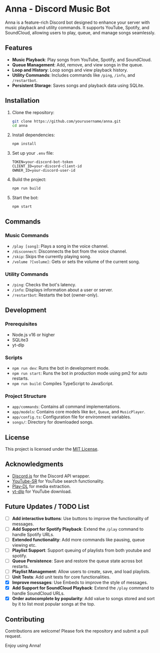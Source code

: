 # Anna - Discord Music Bot

Anna is a feature-rich Discord bot designed to enhance your server with music playback and utility commands. It supports YouTube, Spotify, and SoundCloud, allowing users to play, queue, and manage songs seamlessly.

## Features

- **Music Playback**: Play songs from YouTube, Spotify, and SoundCloud.
- **Queue Management**: Add, remove, and view songs in the queue.
- **Loop and History**: Loop songs and view playback history.
- **Utility Commands**: Includes commands like `/ping`, `/info`, and `/restartbot`.
- **Persistent Storage**: Saves songs and playback data using SQLite.

## Installation

1. Clone the repository:
   ```bash
   git clone https://github.com/yourusername/anna.git
   cd anna
   ```

2. Install dependencies:
   ```bash
   npm install
   ```

3. Set up your `.env` file:
   ```plaintext
   TOKEN=your-discord-bot-token
   CLIENT_ID=your-discord-client-id
   OWNER_ID=your-discord-user-id
   ```

4. Build the project:
   ```bash
   npm run build
   ```

5. Start the bot:
   ```bash
   npm start
   ```

## Commands

### Music Commands
- `/play [song]`: Plays a song in the voice channel.
- `/disconnect`: Disconnects the bot from the voice channel.
- `/skip`: Skips the currently playing song.
- `/volume ?[volume]`: Gets or sets the volume of the current song.

### Utility Commands
- `/ping`: Checks the bot's latency.
- `/info`: Displays information about a user or server.
- `/restartbot`: Restarts the bot (owner-only).

## Development

### Prerequisites
- Node.js v16 or higher
- SQLite3
- yt-dlp

### Scripts
- `npm run dev`: Runs the bot in development mode.
- `npm run start`: Runs the bot in production mode using pm2 for auto restarts.
- `npm run build`: Compiles TypeScript to JavaScript.

### Project Structure
- `app/commands`: Contains all command implementations.
- `app/models`: Contains core models like `Bot`, `Queue`, and `MusicPlayer`.
- `app/config.ts`: Configuration file for environment variables.
- `songs/`: Directory for downloaded songs.

## License

This project is licensed under the [MIT License](./LICENSE).

## Acknowledgments

- [Discord.js](https://discord.js.org/) for the Discord API wrapper.
- [YouTube-SR](https://github.com/DevSnowflake/youtube-sr) for YouTube search functionality.
- [Play-DL](https://github.com/play-dl/play-dl) for media extraction.
- [yt-dlp](https://github.com/yt-dlp/yt-dlp) for YouTube download.

## Future Updates / TODO List

- [ ] **Add interactive buttons**: Use buttons to improve the functionality of messages. 
- [ ] **Add Support for Spotify Playback**: Extend the `/play` command to handle Spotify URLs.
- [ ] **Extended functionality**: Add more commands like pausing, queue viewing etc.
- [ ] **Playlist Support**: Support queuing of playlists from both youtube and spotify. 
- [ ] **Queue Persistence**: Save and restore the queue state across bot restarts.
- [ ] **Playlist Management**: Allow users to create, save, and load playlists.
- [ ] **Unit Tests**: Add unit tests for core functionalities.
- [x] **Improve messages**: Use Embeds to improve the style of messages. 
- [x] **Add Support for SoundCloud Playback**: Extend the `/play` command to handle SoundCloud URLs.
- [x] **Order autocomplete by popularity**: Add value to songs stored and sort by it to list most popular songs at the top. 

## Contributing

Contributions are welcome! Please fork the repository and submit a pull request.

Enjoy using Anna!
